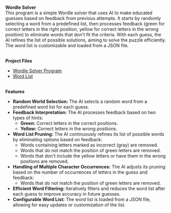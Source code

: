<b>Wordle Solver</b>
<br>This program is a simple Wordle solver that uses AI to make educated guesses based on feedback from previous attempts. It starts by randomly selecting a word from a predefined list, then processes feedback (green for correct letters in the right position, yellow for correct letters in the wrong position) to eliminate words that don't fit the criteria. With each guess, the AI refines the list of possible solutions, aiming to solve the puzzle efficiently. The word list is customizable and loaded from a JSON file.</br>

<br><b>Project Files</b></br>
  - [Wordle Solver Program](https://github.com/EricDelgado993/Dynamic-Movement/blob/main/Dynamic%20Movement%20Project/Dynamic%20Character%20Movement.py)
  - [Word List](https://github.com/EricDelgado993/Dynamic-Movement/blob/main/Dynamic%20Movement%20Project/Character%20Movement%20Plot%20Data.txt)

<br><b>Features</b></br>
  - <b>Random World Selection:</b> The AI selects a random word from a predefined word list for each guess.
  - <b>Feedback Interpretation:</b> The AI processes feedback based on two types of hints:
    - <b>Green:</b> Correct letters in the correct positions.
    - <b>Yellow:</b> Correct letters in the wrong positions.
  - <b>Word List Pruning:</b> The AI continuously refines its list of possible words by eliminating options based on feedback:
    - Words containing letters marked as incorrect (gray) are removed.
    - Words that do not match the position of green letters are removed.
    - Words that don't include the yellow letters or have them in the wrong positions are removed.
  - <b>Handling of Multiple Character Occurrences:</b> The AI adjusts its pruning based on the number of occurrences of letters in the guess and feedback:
    - Words that do not match the position of green letters are removed.
  - <b>Efficient Word Filtering:</b> Iteratively filters and reduces the word list after each guess to improve accuracy in future guesses.
  - <b>Configurable Word List:</b> The word list is loaded from a JSON file, allowing for easy updates or customization of the list.

